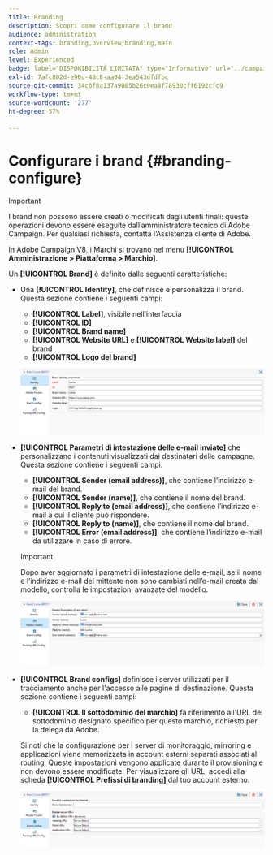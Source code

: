 ```yaml
---
title: Branding
description: Scopri come configurare il brand
audience: administration
context-tags: branding,overview;branding,main
role: Admin
level: Experienced
badge: label="DISPONIBILITÀ LIMITATA" type="Informative" url="../campaign-standard-migration-home.md" tooltip="Limitato agli utenti Campaign Standard migrati"
exl-id: 7afc802d-e90c-48c8-aa04-3ea543dfdfbc
source-git-commit: 34c6f8a137a9085b26c0ea8f78930cff6192cfc9
workflow-type: tm+mt
source-wordcount: '277'
ht-degree: 57%

---
```


# Configurare i brand {#branding-configure}

>[!IMPORTANT]
>
>I brand non possono essere creati o modificati dagli utenti finali: queste operazioni devono essere eseguite dall’amministratore tecnico di Adobe Campaign. Per qualsiasi richiesta, contatta l’Assistenza cliente di Adobe.

In Adobe Campaign V8, i Marchi si trovano nel menu **[!UICONTROL Amministrazione > Piattaforma > Marchio]**.

Un **[!UICONTROL Brand]** è definito dalle seguenti caratteristiche:

* Una **[!UICONTROL Identity]**, che definisce e personalizza il brand. Questa sezione contiene i seguenti campi:

   * **[!UICONTROL Label]**, visibile nell’interfaccia
   * **[!UICONTROL ID]**
   * **[!UICONTROL Brand name]**
   * **[!UICONTROL Website URL]** e **[!UICONTROL Website label]** del brand
   * **[!UICONTROL Logo del brand]**

  ![](assets/branding_1.png)

* **[!UICONTROL Parametri di intestazione delle e-mail inviate]** che personalizzano i contenuti visualizzati dai destinatari delle campagne. Questa sezione contiene i seguenti campi:

   * **[!UICONTROL Sender (email address)]**, che contiene l’indirizzo e-mail del brand.
   * **[!UICONTROL Sender (name)]**, che contiene il nome del brand.
   * **[!UICONTROL Reply to (email address)]**, che contiene l’indirizzo e-mail a cui il cliente può rispondere.
   * **[!UICONTROL Reply to (name)]**, che contiene il nome del brand.
   * **[!UICONTROL Error (email address)]**, che contiene l’indirizzo e-mail da utilizzare in caso di errore.

  >[!IMPORTANT]
  >
  >Dopo aver aggiornato i parametri di intestazione delle e-mail, se il nome e l’indirizzo e-mail del mittente non sono cambiati nell’e-mail creata dal modello, controlla le impostazioni avanzate del modello.

  ![](assets/branding_2.png)

* **[!UICONTROL Brand configs]** definisce i server utilizzati per il tracciamento anche per l&#39;accesso alle pagine di destinazione. Questa sezione contiene i seguenti campi:

   * **[!UICONTROL Il sottodominio del marchio]** fa riferimento all&#39;URL del sottodominio designato specifico per questo marchio, richiesto per la delega da Adobe.

  Si noti che la configurazione per i server di monitoraggio, mirroring e applicazioni viene memorizzata in account esterni separati associati al routing. Queste impostazioni vengono applicate durante il provisioning e non devono essere modificate. Per visualizzare gli URL, accedi alla scheda **[!UICONTROL Prefissi di branding]** dal tuo account esterno.

  ![](assets/branding_3.png)

<!--![](assets/branding_05.png)-->

<!--
* **[!UICONTROL Tracking URL configs]**, which defines the configuration of the URLs tracking for your brand.

  The additional parameters that allow the links to be tracked on external systems such as Web Analytics tools like Adobe Analytics or Google Analytics are defined here.
-->
